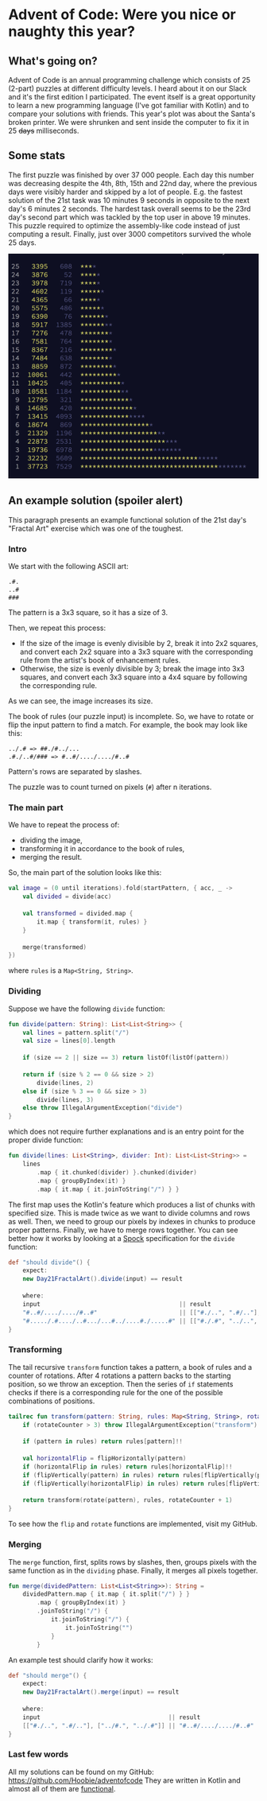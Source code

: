 # Advent of Code: Were you nice or naughty this year?

## What's going on?
Advent of Code is an annual programming challenge which consists of 25 (2-part) puzzles at different difficulty levels.
I heard about it on our Slack and it's the first edition I participated. The event itself is a great opportunity to learn 
a new programming language (I've got familiar with Kotlin) and to compare your solutions with friends.
This year's plot was about the Santa's broken printer. We were shrunken and sent inside the computer to fix it in 25 ~~days~~ milliseconds.

## Some stats
The first puzzle was finished by over 37 000 people. Each day this number was decreasing despite the 4th, 8th, 15th and 22nd day,
where the previous days were visibly harder and skipped by a lot of people. E.g. the fastest solution of the 21st task was
10 minutes 9 seconds in opposite to the next day's 6 minutes 2 seconds. The hardest task overall seems to be the 23rd day's second part
which was tackled by the top user in above 19 minutes. This puzzle required to optimize the assembly-like code instead of just computing a result.
Finally, just over 3000 competitors survived the whole 25 days.

![stats](stats.png)

## An example solution (spoiler alert)
This paragraph presents an example functional solution of the 21st day's "Fractal Art" exercise which was one of the toughest.

### Intro
We start with the following ASCII art:
```
.#.
..#
###
```
The pattern is a 3x3 square, so it has a size of 3.

Then, we repeat this process:
* If the size of the image is evenly divisible by 2, break it into 2x2 squares, and convert each 2x2 square into a 3x3 square 
with the corresponding rule from the artist's book of enhancement rules.
* Otherwise, the size is evenly divisible by 3; break the image into 3x3 squares, and convert each 3x3 square into a 4x4 square 
by following the corresponding rule.

As we can see, the image increases its size.

The book of rules (our puzzle input) is incomplete. So, we have to rotate or flip the input pattern to find a match.
For example, the book may look like this:
```
../.# => ##./#../...
.#./..#/### => #..#/..../..../#..#
```
Pattern's rows are separated by slashes.

The puzzle was to count turned on pixels (`#`) after n iterations.

### The main part
We have to repeat the process of:
* dividing the image,
* transforming it in accordance to the book of rules,
* merging the result.

So, the main part of the solution looks like this:
```kotlin
val image = (0 until iterations).fold(startPattern, { acc, _ ->
    val divided = divide(acc)

    val transformed = divided.map {
        it.map { transform(it, rules) }
    }

    merge(transformed)
})
```
where `rules` is a `Map<String, String>`.

### Dividing
Suppose we have the following `divide` function:
```kotlin
fun divide(pattern: String): List<List<String>> {
    val lines = pattern.split("/")
    val size = lines[0].length

    if (size == 2 || size == 3) return listOf(listOf(pattern))

    return if (size % 2 == 0 && size > 2)
        divide(lines, 2)
    else if (size % 3 == 0 && size > 3)
        divide(lines, 3)
    else throw IllegalArgumentException("divide")
}
```
which does not require further explanations and is an entry point for the proper divide function:
```kotlin
fun divide(lines: List<String>, divider: Int): List<List<String>> =
    lines
        .map { it.chunked(divider) }.chunked(divider)
        .map { groupByIndex(it) }
        .map { it.map { it.joinToString("/") } }
```
The first map uses the Kotlin's feature which produces a list of chunks with specified size.
This is made twice as we want to divide columns and rows as well.
Then, we need to group our pixels by indexes in chunks to produce proper patterns.
Finally, we have to merge rows together.
You can see better how it works by looking at a [Spock](http://spockframework.org/) specification for the `divide` function:
```groovy
def "should divide"() {
    expect:
    new Day21FractalArt().divide(input) == result

    where:
    input                                       || result
    "#..#/..../..../#..#"                       || [["#./..", ".#/.."], ["../#.", "../.#"]]
    "#...../.#..../..#.../...#../....#./.....#" || [["#./.#", "../..", "../.."], ["../..", "#./.#", "../.."], ["../..", "../..", "#./.#"]]
}
```

### Transforming
The tail recursive `transform` function takes a pattern, a book of rules and a counter of rotations.
After 4 rotations a pattern backs to the starting position, so we throw an exception.
Then the series of `if` statements checks if there is a corresponding rule for the one of the possible combinations of positions.
```kotlin
tailrec fun transform(pattern: String, rules: Map<String, String>, rotateCounter: Int = 0): String {
    if (rotateCounter > 3) throw IllegalArgumentException("transform")

    if (pattern in rules) return rules[pattern]!!

    val horizontalFlip = flipHorizontally(pattern)
    if (horizontalFlip in rules) return rules[horizontalFlip]!!
    if (flipVertically(pattern) in rules) return rules[flipVertically(pattern)]!!
    if (flipVertically(horizontalFlip) in rules) return rules[flipVertically(horizontalFlip)]!!

    return transform(rotate(pattern), rules, rotateCounter + 1)
}
```
To see how the `flip` and `rotate` functions are implemented, visit my GitHub.

### Merging
The `merge` function, first, splits rows by slashes, then, groups pixels with the same function as in the `dividing` phase.
Finally, it merges all pixels together.
```kotlin
fun merge(dividedPattern: List<List<String>>): String =
    dividedPattern.map { it.map { it.split("/") } }
        .map { groupByIndex(it) }
        .joinToString("/") {
            it.joinToString("/") {
                it.joinToString("")
            }
        }
```
An example test should clarify how it works:
```groovy
def "should merge"() {
    expect:
    new Day21FractalArt().merge(input) == result

    where:
    input                                    || result
    [["#./..", ".#/.."], ["../#.", "../.#"]] || "#..#/..../..../#..#"
}
```

### Last few words
All my solutions can be found on my GitHub: https://github.com/Hoobie/adventofcode
They are written in Kotlin and almost all of them are [functional](https://en.wikipedia.org/wiki/Functional_programming).
